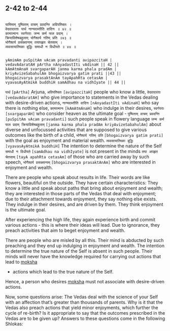 ## 2-42 to 2-44


```shloka-sa

यामिमाम् पुष्पिताम् वाचम् प्रवदन्ति अविपश्चितः ।
वेदवादरताः पार्थ नान्यदस्तीति वादिनः ॥ ४२ ॥
कामात्मानः स्वर्गपराः जन्म कर्म फल प्रदाम् ।
क्रियाविशेषबहुलाम् भोगैश्वर्य गतिम् प्रति ॥४३ ॥
भोगैश्वर्य प्रसक्तानाम् तयापहृत चेतसाम् ।
व्यवसायात्मिका बुद्धिः समाधौ न विधीयते ॥ ४४ ॥

```
```shloka-sa-hk

yAmimAm puSpitAm vAcam pravadanti avipazcitaH |
vedavAdaratAH pArtha nAnyadastIti vAdinaH || 42 ||
kAmAtmAnaH svargaparAH janma karma phala pradAm |
kriyAvizeSabahulAm bhogaizvarya gatim prati ||43 ||
bhogaizvarya prasaktAnAm tayApahRta cetasAm |
vyavasAyAtmikA buddhiH samAdhau na vidhIyate || 44 ||

```
`पार्थ` `[pArtha]` Arjuna, `अविपश्चितः` `[avipazcitaH]` people who know a little, `वेदवादरताः` `[vedavAdaratAH]` who give importance to statements in the Vedas dealing with desire-driven actions, `नान्यदस्तीति वादिनः` `[nAnyadastIti vAdinaH]` who say there is nothing else, `कामात्मानः` `[kAmAtmAnaH]` who indulge in their desires, `स्वर्गपराः` `[svargaparAH]` who consider heaven as the ultimate goal - `पुष्पिताम् वाचम् प्रवदन्ति` `[puSpitAm vAcam pravadanti]` such people speak in flowery language `जन्म कर्म फल प्रदाम् क्रियाविशेषबहुलाम्` `[janma karma phala pradAm kriyAvizeSabahulAm]` about diverse and unfocussed activities that are supposed to give various outcomes like the birth of a child, `भोगैश्वर्य गतिम् प्रति` `[bhogaizvarya gatim prati]` with the goal as enjoyment and material wealth.
`व्यवसायात्मिका बुद्धिः` `[vyavasAyAtmikA buddhiH]` The intention to determine the nature of the Self `समाधौ न विधीयते` `[samAdhau na vidhIyate]` is not present in the minds `तया अपहृत चेतसाम्` `[tayA apahRta cetasAm]` of those who are carried away by such speech, `भोगैश्वर्य प्रसक्तानाम्` `[bhogaizvarya prasaktAnAm]` who are interested in enjoyment and wealth.

There are people who speak about results in life. Their words are like flowers, beautiful on the outside. They have certain characteristics: They know a little and speak about paths that bring about enjoyment and wealth; they are interested in those parts of the Vedas that deal with enjoyment; due to their attachment towards enjoyment, they say nothing else exists. They indulge in their desires, and are driven by them. They think enjoyment is the ultimate goal. 

After experiencing the high life, they again experience birth and commit various actions - this is where their ideas will lead. Due to ignorance, they preach activities that aim to beget enjoyment and wealth.

There are people who are misled by all this. Their mind is abducted by such preaching and they end up indulging in enjoyment and wealth. The intention to determine the true nature of the Self is absent in such people. Their minds will never have the knowledge required for carrying out actions that lead to 
[moksha](Moksha)
- actions which lead to the true nature of the Self.

Hence, a person who desires 
[moksha](Moksha)
 must not associate with desire-driven actions.

Now, some questions arise: The Vedas deal with the science of your Self with an affection that’s greater than thousands of parents. Why is it that the Vedas also preach actions that yield minor enjoyments, which further the cycle of re-birth? Is it appropriate to say that the outcomes prescribed in the Vedas are to be given up? Answers to these questions come in the following Shlokas:


